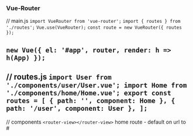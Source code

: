 ### Vue-Router
// main.js
`import VueRouter from 'vue-router';`
`import { routes } from './routes';`
`Vue.use(VueRouter);`
`const route = new VueRouter({
  routes
  });`

`new Vue({
  el: '#app',
  router,
  render: h => h(App)
  });`
---
// routes.js
`import User from './components/user/User.vue';
import Home from './components/home/Home.vue';
export const routes = [
  { path: '', component: Home },
  { path: '/user', component: User },
];`
---
// components
`<router-view></router-view>`
home route - default on url to #
